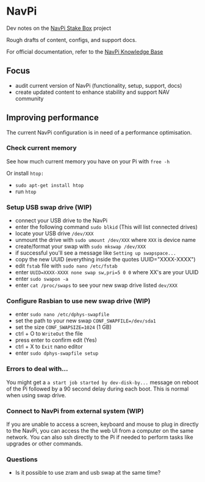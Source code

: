 # NavPi

Dev notes on the [NavPi Stake Box](https://github.com/Encrypt-S/navpi) project

Rough drafts of content, configs, and support docs.

For official documentation, refer to the [NavPi Knowledge Base](https://info.navcoin.org/article-categories/navpi/)

## Focus
- audit current version of NavPi (functionality, setup, support, docs)
- create updated content to enhance stability and support NAV community

## Improving performance

The current NavPi configuration is in need of a performance optimisation.

### Check current memory

See how much current memory you have on your Pi with `free -h`

Or install `htop:`
- `sudo apt-get install htop`
- run `htop`

### Setup USB swap drive (WIP)

  - connect your USB drive to the NavPi
  - enter the following command `sudo blkid` (This will list connected drives)
  - locate your USB drive `/dev/XXX`
  - unmount the drive with `sudo umount /dev/XXX` where `XXX` is device name
  - create/format your swap with `sudo mkswap /dev/XXX`
  - if successful you'll see a message like `Setting up swapspace...`
  - copy the new UUID (everything inside the quotes UUID="XXXX-XXXX")
  - edit `fstab` file with `sudo nano /etc/fstab`
  - enter `UUID=XXXX-XXXX none swap sw,pri=5 0 0` where XX's are your UUID
  - enter `sudo swapon -a`
  - enter `cat /proc/swaps` to see your new swap drive listed `dev/XXX`

### Configure Rasbian to use new swap drive (WIP)

  - enter `sudo nano /etc/dphys-swapfile`
  - set the path to your new swap `CONF_SWAPFILE=/dev/sda1`
  - set the size `CONF_SWAPSIZE=1024` (1 GB)
  - ctrl + O to `WriteOut` the file
  - press enter to confirm edit (Yes)
  - ctrl + X to `Exit` nano editor
  - enter `sudo dphys-swapfile setup`

### Errors to deal with...

You might get a `a start job started by dev-disk-by...` message on reboot of the Pi followed by a 90 second delay during each boot. This is normal when using swap drive.

### Connect to NavPi from external system (WIP)

If you are unable to access a screen, keyboard and mouse to plug in directly to the NavPi, you can access the the web UI from a computer on the same network. You can also ssh directly to the Pi if needed to perform tasks like upgrades or other commands.

### Questions

- Is it possible to use zram and usb swap at the same time?